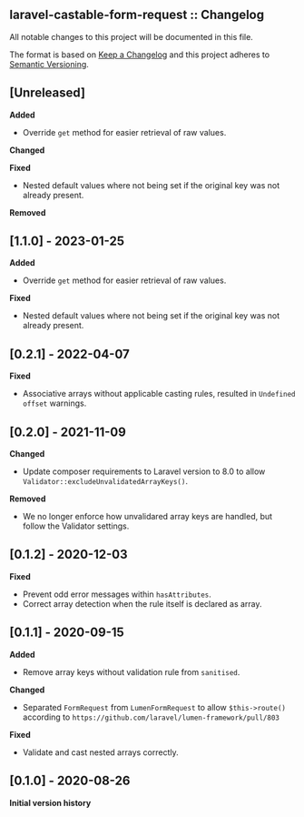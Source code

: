 ## laravel-castable-form-request :: Changelog

All notable changes to this project will be documented in this file.

The format is based on [Keep a Changelog](http://keepachangelog.com/en/1.0.0/)
and this project adheres to [Semantic Versioning](http://semver.org/spec/v2.0.0.html).


## [Unreleased]

**Added**

* Override `get` method for easier retrieval of raw values.

**Changed**

**Fixed**

* Nested default values where not being set if the original key was not already present.

**Removed**


## [1.1.0] - 2023-01-25

**Added**

* Override `get` method for easier retrieval of raw values.

**Fixed**

* Nested default values where not being set if the original key was not already present.



## [0.2.1] - 2022-04-07

**Fixed**

* Associative arrays without applicable casting rules, resulted in `Undefined offset` warnings.


## [0.2.0] - 2021-11-09

**Changed**

* Update composer requirements to Laravel version to 8.0 to allow `Validator::excludeUnvalidatedArrayKeys()`.

**Removed**

* We no longer enforce how unvalidared array keys are handled, but follow the Validator settings.


## [0.1.2] - 2020-12-03

**Fixed**

* Prevent odd error messages within `hasAttributes`.
* Correct array detection when the rule itself is declared as array.


## [0.1.1] - 2020-09-15

**Added**

* Remove array keys without validation rule from `sanitised`.

**Changed**

* Separated `FormRequest` from `LumenFormRequest` to allow `$this->route()` according to `https://github.com/laravel/lumen-framework/pull/803`

**Fixed**

* Validate and cast nested arrays correctly.


## [0.1.0] - 2020-08-26

**Initial version history**
